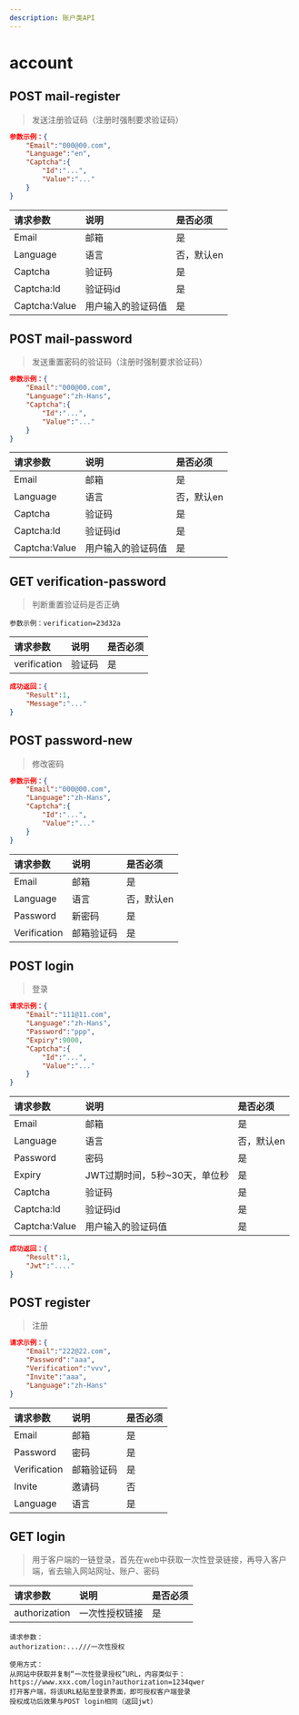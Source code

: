 ```yaml
---
description: 账户类API
---
```

# account
## POST mail-register
>发送注册验证码（注册时强制要求验证码）
```json
参数示例：{
    "Email":"000@00.com",
    "Language":"en",
    "Captcha":{
        "Id":"...",
        "Value":"..."
    }
}
```
| 请求参数 | 说明 | 是否必须 |
| :- | :- | :- |
| Email | 邮箱 | 是 |
| Language | 语言 | 否，默认en |
| Captcha | 验证码 | 是 |
| Captcha:Id | 验证码id | 是 |
| Captcha:Value | 用户输入的验证码值 | 是 |
## POST mail-password
>发送重置密码的验证码（注册时强制要求验证码）
```json
参数示例：{
    "Email":"000@00.com",
    "Language":"zh-Hans",
    "Captcha":{
        "Id":"...",
        "Value":"..."
    }
}
```
| 请求参数 | 说明 | 是否必须 |
| :- | :- | :- |
| Email | 邮箱 |是 |
| Language | 语言 | 否，默认en |
| Captcha | 验证码 | 是 |
| Captcha:Id | 验证码id | 是 |
| Captcha:Value | 用户输入的验证码值 | 是 |
## GET verification-password
>判断重置验证码是否正确
```
参数示例：verification=23d32a
```
| 请求参数 | 说明 | 是否必须 |
| :- | :- | :- |
| verification | 验证码 | 是 |
```json
成功返回：{
    "Result":1,
    "Message":"..."
}
```
## POST password-new
>修改密码
```json
参数示例：{
    "Email":"000@00.com",
    "Language":"zh-Hans",
    "Captcha":{
        "Id":"...",
        "Value":"..."
    }
}
```
| 请求参数 | 说明 | 是否必须 |
| :- | :- | :- |
| Email | 邮箱 | 是 |
| Language | 语言 | 否，默认en |
| Password | 新密码 | 是 |
| Verification | 邮箱验证码 | 是 |
## POST login
>登录
```json
请求示例：{
    "Email":"111@11.com",
    "Language":"zh-Hans",
    "Password":"ppp",
    "Expiry":9000,
    "Captcha":{
        "Id":"...",
        "Value":"..."
    }
}
```
| 请求参数 | 说明 | 是否必须 |
| :- | :- | :- |
| Email | 邮箱 | 是 |
| Language | 语言 | 否，默认en |
| Password | 密码 | 是 |
| Expiry | JWT过期时间，5秒~30天，单位秒 | 是 |
| Captcha | 验证码 | 是 |
| Captcha:Id | 验证码id | 是 |
| Captcha:Value | 用户输入的验证码值 | 是 |
```json
成功返回：{
    "Result":1,
    "Jwt":"...."
}
```
## POST register
> 注册
```json
请求示例：{
    "Email":"222@22.com",
    "Password":"aaa",
    "Verification":"vvv",
    "Invite":"aaa",
    "Language":"zh-Hans"
}
```
| 请求参数 | 说明 | 是否必须 |
| :- | :- | :- |
| Email | 邮箱 | 是 |
| Password | 密码 | 是 |
| Verification | 邮箱验证码 | 是 |
| Invite | 邀请码 | 否 |
| Language | 语言 | 是 |
## GET login
> 用于客户端的一链登录，首先在web中获取一次性登录链接，再导入客户端，省去输入网站网址、账户、密码

| 请求参数 | 说明 | 是否必须 |
| :- | :- | :- |
| authorization | 一次性授权链接 | 是 |
```
请求参数：
authorization:...///一次性授权

使用方式：
从网站中获取并复制“一次性登录授权”URL，内容类似于：
https://www.xxx.com/login?authorization=1234qwer
打开客户端，将该URL粘贴至登录界面，即可授权客户端登录
授权成功后效果与POST login相同（返回jwt）
```

